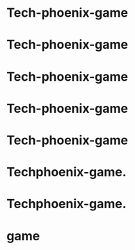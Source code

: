 # Tech-phoenix-game
# Tech-phoenix-game
# Tech-phoenix-game
# Tech-phoenix-game
# Tech-phoenix-game
# Techphoenix-game.
# Techphoenix-game.
# game
